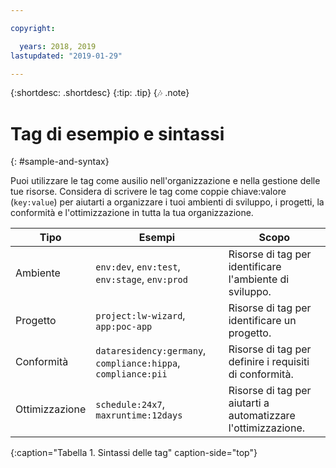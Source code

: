 ```yaml
---

copyright:

  years: 2018, 2019
lastupdated: "2019-01-29"

---
```


{:shortdesc: .shortdesc}
{:tip: .tip}
{:notes: .note}


# Tag di esempio e sintassi
{: #sample-and-syntax}

Puoi utilizzare le tag come ausilio nell'organizzazione e nella gestione delle tue risorse. Considera di scrivere le tag come coppie chiave:valore (`key:value`) per aiutarti a organizzare i tuoi ambienti di sviluppo, i progetti, la conformità e l'ottimizzazione in tutta la tua organizzazione.

| Tipo | Esempi | Scopo |
|------|----------|---------|
| Ambiente | `env:dev`, `env:test`, `env:stage`, `env:prod` | Risorse di tag per identificare l'ambiente di sviluppo.|
| Progetto | `project:lw-wizard`, `app:poc-app` | Risorse di tag per identificare un progetto. |
| Conformità | `dataresidency:germany`, `compliance:hippa`, `compliance:pii` | Risorse di tag per definire i requisiti di conformità. |
| Ottimizzazione | `schedule:24x7`, `maxruntime:12days` | Risorse di tag per aiutarti a automatizzare l'ottimizzazione. |
{:caption="Tabella 1. Sintassi delle tag" caption-side="top"}
